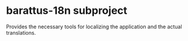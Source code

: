 # barattus-18n subproject

Provides the necessary tools for localizing the application and the actual translations.